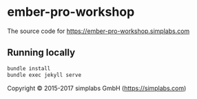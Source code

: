 # ember-pro-workshop

The source code for https://ember-pro-workshop.simplabs.com

## Running locally

```bash
bundle install
bundle exec jekyll serve
```

Copyright &copy; 2015-2017 simplabs GmbH (https://simplabs.com)